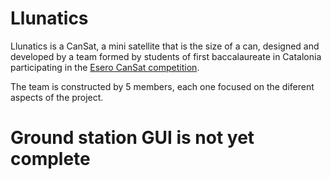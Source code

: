 # Llunatics

Llunatics is a CanSat, a mini satellite that is the size of a can, designed and developed by a team formed by students of first baccalaureate in Catalonia participating in the [Esero CanSat competition](https://esero.es/cansat-2/).

The team is constructed by 5 members, each one focused on the diferent aspects of the project.

# Ground station GUI is not yet complete
